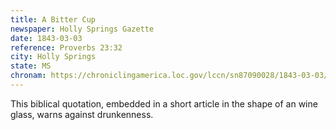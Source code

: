 ```yaml
---
title: A Bitter Cup
newspaper: Holly Springs Gazette 
date: 1843-03-03
reference: Proverbs 23:32
city: Holly Springs 
state: MS
chronam: https://chroniclingamerica.loc.gov/lccn/sn87090028/1843-03-03/ed-1/seq-1/#words=last+biteth+like+serpent+stingeth+like+adder
---
```


This biblical quotation, embedded in a short article in the shape of an wine glass, warns against drunkenness.

